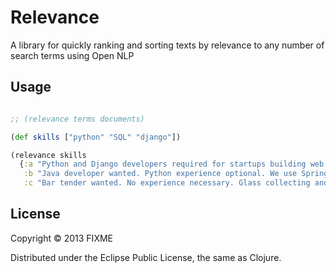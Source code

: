 # Relevance

A library for quickly ranking and sorting texts by relevance to any number of search terms
using Open NLP

## Usage

```clojure

;; (relevance terms documents)

(def skills ["python" "SQL" "django"])

(relevance skills
  {:a "Python and Django developers required for startups building web apps with Python." 
   :b "Java developer wanted. Python experience optional. We use Spring and the JVM"
   :c "Bar tender wanted. No experience necessary. Glass collecting and free drinks"})

```

## License

Copyright © 2013 FIXME

Distributed under the Eclipse Public License, the same as Clojure.
